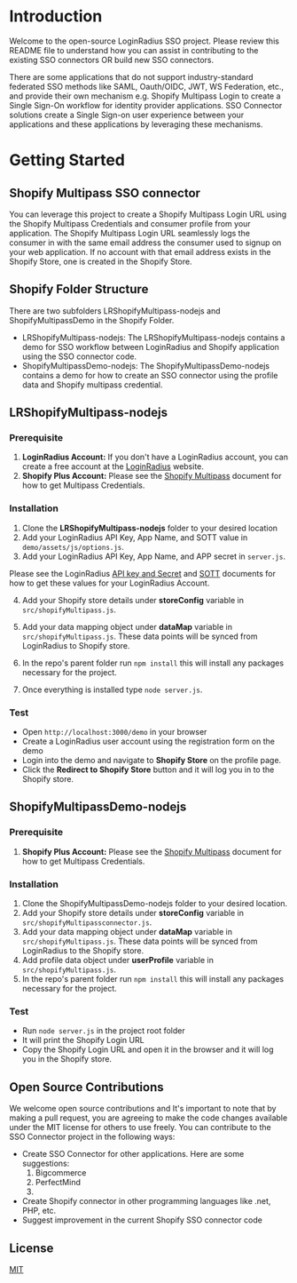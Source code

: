 # Introduction 

Welcome to the open-source LoginRadius SSO project. Please review this README file to understand how you can assist in contributing to the existing SSO connectors OR build new SSO connectors.

There are some applications that do not support industry-standard federated SSO methods like  SAML, Oauth/OIDC, JWT, WS Federation, etc., and provide their own mechanism e.g. Shopify Multipass Login to create a Single Sign-On workflow for identity provider applications. SSO Connector solutions create a Single Sign-on user experience between your applications and these applications by leveraging these mechanisms.

# Getting Started

## Shopify Multipass SSO connector

You can leverage this project to create a Shopify Multipass Login URL using the Shopify Multipass Credentials and consumer profile from your application. The Shopify Multipass Login URL seamlessly logs the consumer in with the same email address the consumer used to signup on your web application. If no account with that email address exists in the Shopify Store, one is created in the Shopify Store.

## Shopify Folder Structure

There are two subfolders LRShopifyMultipass-nodejs and ShopifyMultipassDemo in the Shopify Folder. 
- LRShopifyMultipass-nodejs: The LRShopifyMultipass-nodejs contains a demo for SSO workflow between LoginRadius and Shopify application using the SSO connector code. 
- ShopifyMultipassDemo-nodejs: The ShopifyMultipassDemo-nodejs contains a demo for how to create an SSO connector using the profile data and Shopify multipass credential.  

## LRShopifyMultipass-nodejs

### Prerequisite
1. **LoginRadius Account:** If you don't have a LoginRadius account, you can create a free account at the [LoginRadius](https://www.loginradius.com/pricing/) website.
2. **Shopify Plus Account:** Please see the [Shopify Multipass](https://shopify.dev/docs/admin-api/rest/reference/plus/multipass) document for how to get Multipass Credentials.


### Installation
1. Clone the **LRShopifyMultipass-nodejs** folder to your desired location
2. Add your LoginRadius API Key, App Name, and SOTT value in `demo/assets/js/options.js`. 
3. Add your LoginRadius API Key, App Name, and APP secret in `server.js`.

Please see the LoginRadius [API key and Secret](https://www.loginradius.com/docs/api/v2/admin-console/platform-security/api-key-and-secret/#api-key-and-secret) and [SOTT](https://www.loginradius.com/docs/api/v2/customer-identity-api/sott-usage/#sott-secured-one-time-token-) documents for how to get these values for your LoginRadius Account.

4. Add your Shopify store details under **storeConfig** variable in `src/shopifyMultipass.js`.
5. Add your data mapping object under **dataMap** variable in `src/shopifyMultipass.js`. These data points will be synced from LoginRadius to Shopify store. 
6. In the repo's parent folder run `npm install` this will install any packages necessary for the project.

7. Once everything is installed type `node server.js`.

### Test

- Open `http://localhost:3000/demo` in your browser
- Create a LoginRadius user account using the registration form on the demo
- Login into the demo and navigate to **Shopify Store** on the profile page.
- Click the **Redirect to Shopify Store** button and it will log you in to the Shopify store.

## ShopifyMultipassDemo-nodejs

### Prerequisite
1. **Shopify Plus Account:** Please see the [Shopify Multipass](https://shopify.dev/docs/admin-api/rest/reference/plus/multipass) document for how to get Multipass Credentials.

### Installation
1. Clone the ShopifyMultipassDemo-nodejs folder to your desired location.
2. Add your Shopify store details under **storeConfig** variable in `src/shopifyMultipassconnector.js`.
3. Add your data mapping object under **dataMap** variable in `src/shopifyMultipass.js`. These data points will be synced from LoginRadius to the Shopify store. 
4. Add profile data object under **userProfile** variable in `src/shopifyMultipass.js`. 
6. In the repo's parent folder run `npm install` this will install any packages necessary for the project.

### Test
-  Run `node server.js` in the project root folder
- It will print the Shopify Login URL  
- Copy the Shopify Login URL and open it in the browser and it will log you in the Shopify store.

## Open Source Contributions

We welcome open source contributions and  It's important to note that by making a pull request, you are agreeing to make the code changes available under the MIT license for others to use freely. You can contribute to the SSO Connector project in the following ways: 
- Create SSO Connector for other applications. Here are some suggestions:
    1. Bigcommerce
    2. PerfectMind
    3. 
- Create Shopify connector in other programming languages like .net, PHP, etc.
- Suggest improvement in the current Shopify SSO connector code

## License

[MIT](LICENSE)
